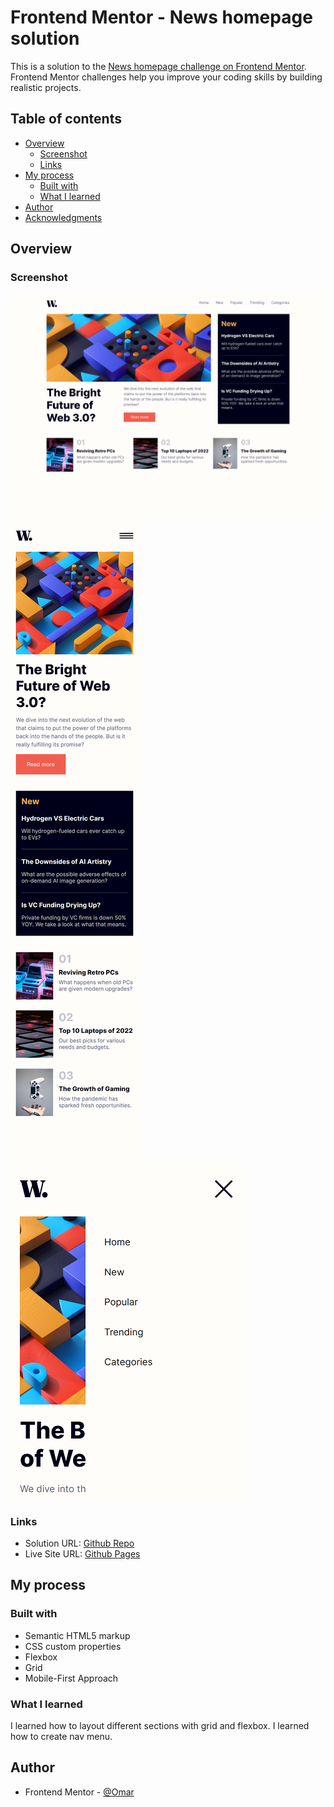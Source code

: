 # Frontend Mentor - News homepage solution

This is a solution to the [News homepage challenge on Frontend Mentor](https://www.frontendmentor.io/challenges/news-homepage-H6SWTa1MFl). Frontend Mentor challenges help you improve your coding skills by building realistic projects.

## Table of contents

- [Overview](#overview)
  - [Screenshot](#screenshot)
  - [Links](#links)
- [My process](#my-process)
  - [Built with](#built-with)
  - [What I learned](#what-i-learned)
- [Author](#author)
- [Acknowledgments](#acknowledgments)

## Overview

### Screenshot

![Preview Card](./screenshot/screenshot_1.png)
![Mobile View](./screenshot/screenshot_2.png)
![Nav Menu View](./screenshot/screenshot_3.png)

### Links

- Solution URL: [Github Repo](https://github.com/to-my-learning-path/news-homepage)
- Live Site URL: [Github Pages](https://to-my-learning-path.github.io/news-homepage)

## My process

### Built with

- Semantic HTML5 markup
- CSS custom properties
- Flexbox
- Grid
- Mobile-First Approach

### What I learned

I learned how to layout different sections with grid and flexbox. I learned how to create nav menu.

## Author

- Frontend Mentor - [@Omar](https://www.frontendmentor.io/profile/to-my-learning-path)
